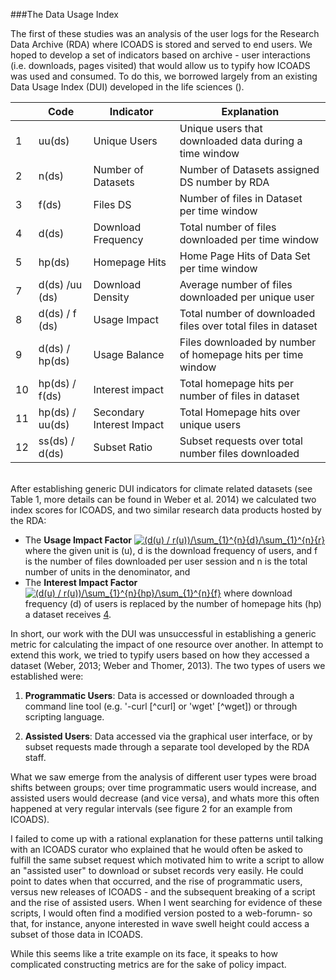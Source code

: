 ###The Data Usage Index

The first of these studies was an analysis of the user logs for the Research Data Archive (RDA) where ICOADS is stored and served to end users. We hoped to develop a set of indicators based on archive - user interactions (i.e. downloads, pages visited) that would allow us to typify how ICOADS was used and consumed. To do this, we borrowed largely from an existing Data Usage Index (DUI) developed in the life sciences (). 


| | Code      | Indicator             | Explanation                                                             |
|------|-----------------|---------------------------|--------------------------------------------------------------|
| 1    | uu(ds)          | Unique Users              | Unique users that downloaded data during a time window       |
| 2    | n(ds)           | Number of Datasets        | Number of Datasets assigned DS number by RDA                 |
| 3    | f(ds)           | Files DS                  | Number of files in Dataset per time window                   |
| 4    | d(ds)           | Download Frequency        | Total number of files downloaded per time window             |
| 5    | hp(ds)          | Homepage Hits             | Home Page Hits of Data Set per time window                   |
| 7    | d(ds) /uu (ds)  | Download Density          | Average number of files downloaded per unique user           |
| 8    | d(ds) / f (ds)  | Usage Impact              | Total number of downloaded files over total files in dataset |
| 9    | d(ds) / hp(ds)  | Usage Balance             | Files downloaded by number of homepage hits per time window  |
| 10   | hp(ds) / f(ds)  | Interest impact           | Total homepage hits per number of files in dataset           |
| 11   | hp(ds) / uu(ds) | Secondary Interest Impact | Total Homepage hits over unique users                        |
| 12   | ss(ds) / d(ds)  | Subset Ratio              | Subset requests over total number files downloaded           |

<br>
After establishing generic DUI indicators for climate related datasets (see Table 1, more details can be found in Weber et al. 2014) we calculated two index scores for ICOADS, and two similar research data products hosted by the RDA: 

+ The **Usage Impact Factor** <a href="http://www.codecogs.com/eqnedit.php?latex=(d(u)&space;/&space;f(u))/\sum_{1}^{n}{d}/\sum_{1}^{n}{f}" target="_blank"><img src="http://latex.codecogs.com/gif.latex?(d(u)&space;/&space;f(u))/\sum_{1}^{n}{d}/\sum_{1}^{n}{f}" title="(d(u) / r(u))/\sum_{1}^{n}{d}/\sum_{1}^{n}{r}" /></a> where the given unit is (u), d is the download frequency of users, and f is the number of files downloaded per user session and n is the total number of units in the denominator, and
+ The **Interest Impact Factor** <a href="http://www.codecogs.com/eqnedit.php?latex=(d(u)&space;/&space;f(u))/\sum_{1}^{n}{d}/\sum_{1}^{n}{f}" target="_blank"><img src="http://latex.codecogs.com/gif.latex?(hp(u)&space;/&space;f(u))/\sum_{1}^{n}{hp}/\sum_{1}^{n}{f}" title="(d(u) / r(u))/\sum_{1}^{n}{hp}/\sum_{1}^{n}{f}" /></a> where download frequency (d) of users is replaced by the number of homepage hits (hp) a dataset receives [4](#4).

In short, our work with the DUI was unsuccessful in establishing a generic metric for calculating the impact of one resource over another. In  attempt to extend this work, we tried to typify users based on how they accessed a dataset (Weber, 2013; Weber and Thomer, 2013). The two types of users we established were:

1. **Programmatic Users**: Data is accessed or downloaded through a command line tool (e.g. '-curl [^curl] or 'wget' [^wget]) or through scripting language. 

2. **Assisted Users**: Data accessed via the graphical user interface, or by subset requests made through a separate tool developed by the RDA staff. 

What we saw emerge from the analysis of different user types were broad shifts between groups; over time programmatic users would increase, and assisted users would decrease (and vice versa), and whats more this often happened at very regular intervals (see figure 2 for an example from ICOADS). 

I failed to come up with a rational explanation for these patterns until talking with an ICOADS curator who explained that  he would often be asked to fulfill the same subset request which motivated him to write a script to allow an "assisted user" to download or subset records very easily. He could point to dates when that occurred, and the rise of programmatic users, versus new releases of ICOADS - and the subsequent breaking of a script and the rise of assisted users. When I went searching for evidence of these scripts, I would often find a modified version posted to a web-forumn- so that, for instance, anyone interested in wave swell height could access a subset of those data in ICOADS. 

While this seems like a trite example on its face, it speaks to how complicated constructing metrics are for the sake of policy impact.



 
